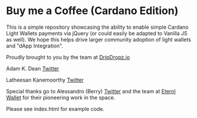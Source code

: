 # Buy me a Coffee (Cardano Edition)
This is a simple repository showcasing the ability to enable simple Cardano Light Wallets payments via jQuery
(or could easily be adapted to Vanilla JS as well). We hope this helps drive larger community adoption of light
wallets and "dApp Integration".

Proudly brought to you by the team at [DripDropz.io](https://dripdropz.io)

Adam K. Dean [Twitter](https://twitter.com/adamkdean)

Latheesan Kanemoorthy [Twitter](https://twitter.com/LatheesanK)

Special thanks go to Alessandro (Berry) [Twitter](https://twitter.com/berry_ales)
and the team at [Eternl Wallet](https://eternl.io) for their pioneering work in the space.

Please see index.html for example code.
